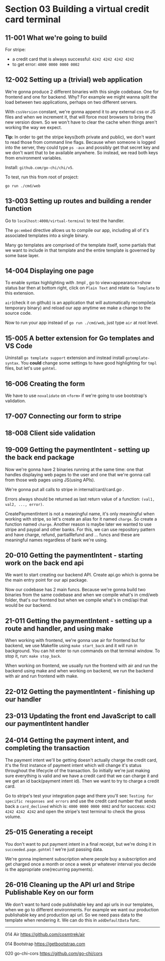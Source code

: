 # Section 03 Building a virtual credit card terminal
## 11-001 What we're going to build
For stripe:
- a credit card that is always successful: `4242 4242 4242 4242`
- to get error: `4000 0000 0000 0002`

## 12-002 Setting up a (trivial) web application
We're gonna produce 2 different binaries with this single codebase. One for frontend and one for backend. Why?
For example we might wanna split the load between two applications, perhaps on two different servers.

With `cssVersion` constant, we're gonna append it to any external css or JS files and when we increment it, that will force most
browsers to bring the new version down. So we won't have to clear the cache when things aren't working the way we expect.

**Tip:** In order to get the stripe keys(both private and public), we don't want to read those from command line flags. Because when
someone is logged into the server, they could type `ps -aux` and possibly get that secret key and we don't want that to be available
anywhere. So instead, we read both keys from environment variables.

Install: `github.com/go-chi/chi/v5`.

To test, run this from root of project:
```shell
go run ./cmd/web
```

## 13-003 Setting up routes and building a render function
Go to `localhost:4000/virtual-terminal` to test the handler.

The `go:embed` directive allows us to compile our app, including all of it's associated templates into a single binary.

Many go templates are comprised of the template itself, some partials that we want to include in that template and the entire template is
governed by some base layer.

## 14-004 Displaying one page
To enable syntax highlighting with .tmpl , go to view>appearance>show status bar then at bottom right, click on `Plain Text` and relate
`Go Template` to this extension.

`air`(check it on github) is an application that will automatically recompile(a temporary binary) and reload our app anytime we
make a change to the source code.

Now to run your app instead of `go run ./cmd/web`, just type `air` at root level.

## 15-005 A better extension for Go templates and VS Code
Uninstall `go template support` extension and instead install `gotemplate-syntax`. You **could** change some settings to have good
highlighting for `tmpl` files, but let's use `gohtml`. 

## 16-006 Creating the form
We have to use `novalidate` on `<form>` if we're going to use bootstrap's validation.

## 17-007 Connecting our form to stripe


## 18-008 Client side validation

## 19-009 Getting the paymentIntent - setting up the back end package
Now we're gonna have 2 binaries running at the same time: one that handles displaying web pages to the user and one that we're gonna call from
those web pages using JS(using APIs).

We're gonna put all calls to stripe in internal/card/card.go .

Errors always should be returned as last return value of a function: `(val1, val2, ..., error)`.

CreatePaymentIntent is not a meaningful name, it's only meaningful when working with stripe, so let's create an alias for it named
`charge`. So create a function named `charge`. Another reason is maybe later we wanted to use stripe and paypal and other banks. For this,
we can use repository pattern and have charge, refund, partialRefund and ... funcs and these are meaningful names regardless of bank
we're using.

## 20-010 Getting the paymentIntent - starting work on the back end api
We want to start creating our backend API. Create api.go which is gonna be the main entry point for our api package.

Now our codebase has 2 main funcs. Because we're gonna build two binaries from the same codebase and when we compile what's in
cmd/web folder, that's our frontend but when we compile what's in cmd/api that would be our backend.

## 21-011 Getting the paymentIntent - setting up a route and handler, and using make
When working with frontend, we're gonna use air for frontend but for backend, we use Makefile using `make start_back` and it will run in background.
You can hit enter to run commands on that terminal window. To stop it, run: `make stop_back`.

When working on frontend, we usually run the frontend with air and run the backend using make and when working on backend, we run the
backend with air and run frontend with make.

## 22-012 Getting the paymentIntent - finishing up our handler

## 23-013 Updating the front end JavaScript to call our paymentIntent handler

## 24-014 Getting the payment intent, and completing the transaction
The payment intent we'll be getting doesn't actually charge the credit card, it's the first instance of payment intent which will
change it's status throughout the lifecycle of the transaction. So initially we're just making sure everything is valid and we have a 
credit card that we can charge it and we get an id back(payment intent id). Then we want to try to charge a credit card.

Go to stripe's test your integration page and there you'll see: `Testing for specific responses and errors` and use the credit card number that
sends back a `card_declined` which is: `4000 0000 0000 0002` and for success: `4242 4242 4242 4242` and open the stripe's test terminal to check
the gross volume.

## 25-015 Generating a receipt
You don't want to put payment intent in a final receipt, but we're doing it in `succeeded.page.gohtml` ! we're just passing data.

We're gonna implement subscription where people buy a subscription and get charged once a month or once a week pr whatever interval you decide
is the appropriate one(recurring payments).

## 26-016 Cleaning up the API url and Stripe Publishable Key on our form
We don't want to hard code publishable key and api urls in our templates, when we go to different environments. For example we want our
production publishable key and production api url. So we need pass data to the template when rendering it. We can do this in `addDefaultData`
func.

---

014 Air
https://github.com/cosmtrek/air

014 Bootstrap
https://getbootstrap.com

020 go-chi-cors
https://github.com/go-chi/cors
